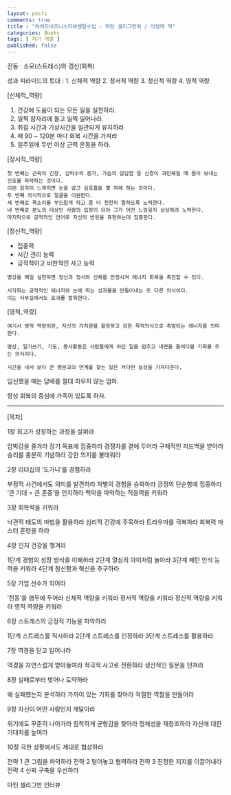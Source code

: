```yaml
---
layout: posts
comments: true
title : "하버드비즈니스리뷰멘탈수업 - 마틴 셀리그만외 / 이영래 역"
categories: Books
tags: [ 자기 개발 ]
published: false
---
```


진동
 : 소모(스트레스)와 갱신(회복)

성과 피라미드의 토대
 : 1. 신체적 역량
   2. 정서적 역량
   3. 정신적 역량
   4. 영적 역량

[신체적_역량]

1. 건강에 도움이 되는 모든 일을 실천하라.
2. 일찍 잠자리에 들고 일찍 일어나라.
3. 취침 시간과 기상시간을 일관되게 유지하라
4. 매 90 ~ 120분 마다 회복 시간을 가져라
5. 일주일에 두번 이상 근력 운동을 하라.

[정서적_역량]

```text
첫 번째는 근육의 긴장, 심박수의 증가, 가슴의 답답함 등 신경이 과민해질 때 몸이 보내는 신호를 파악하는 것이다.
이런 감각이 느껴지면 눈을 감고 심호흡을 몇 차례 하는 것이다.
두 번째 의식적으로 얼굴을 이완한다.
세 번째로 목소리를 부드럽게 하고 좀 더 천천히 말하도록 노력한다.
네 번째로 분노의 대상인 사람의 입장이 되어 그가 어떤 느낌일지 상상하려 노력한다.
마지막으로 긍적적인 언어로 자신의 반응을 표현하는데 집중한다.
```

[정신적_역량]

- 집중력
- 시간 관리 능력
- 긍적적이고 비판적인 사고 능력

```text
명상을 매일 실천하면 정신과 정서와 신체를 안정시켜 에너지 회복을 촉진할 수 있다.
```

```text
시각화는 긍적적인 에너지와 눈에 띄는 성과물을 만들어내는 또 다른 의식이다.
이는 사무실에서도 효과를 발휘한다.
```

[영적_역량]

```text
여기서 영적 역량이란, 자신의 가치관을 활용하고 강한 목적의식으로 촉발되는 에너지를 의미한다.
```

```text
명상, 일기쓰기, 기도, 봉사활동은 사람들에게 하던 일을 멈추고 내면을 들여다볼 기회를 주는 의식이다.
```

```text
시간을 내서 보다 큰 명분과의 연계를 찾는 일은 커다란 보상을 가져다준다.
```

임신했을 때는 담배를 절대 피우지 않는 엄마.

항상 회복의 중심에 가족이 있도록 하자.

---

[목차]

1장 최고가 성장하는 과정을 살펴라

압박감을 즐겨라
장기 목표에 집중하라
경쟁자를 곁에 두어라
구체적인 피드백을 받아라
승리를 충분히 기념하라
강한 의지를 불태워라

2장 리더십의 ‘도가니’를 경험하라

부정적 사건에서도 의미를 발견하라
차별의 경험을 승화하라
긍정의 단순함에 집중하라
‘큰 기대 = 큰 존중’을 인지하라
맥락을 파악하는 적응력을 키워라

3장 회복력을 키워라

낙관적 태도의 마법을 활용하라
심리적 건강에 주목하라
트라우마를 극복하라
회복력 마스터 훈련을 하라

4장 인지 건강을 챙겨라

1단계 경험의 성장 방식을 이해하라
2단계 열심히 아이처럼 놀아라
3단계 패턴 인식 능력을 키워라
4단계 참신함과 혁신을 추구하라

5장 기업 선수가 되어라

‘진동’을 염두에 두어라
신체적 역량을 키워라
정서적 역량을 키워라
정신적 역량을 키워라
영적 역량을 키워라

6장 스트레스의 긍정적 기능을 파악하라

1단계 스트레스를 직시하라
2단계 스트레스를 인정하라
3단계 스트레스를 활용하라

7장 역경을 딛고 일어나라

역경을 자연스럽게 받아들여라
적극적 사고로 전환하라
생산적인 질문을 던져라

8장 실패로부터 벗어나 도약하라

왜 실패했는지 분석하라
가까이 있는 기회를 찾아라
적절한 역할을 만들어라

9장 자신이 어떤 사람인지 깨달아라

위기에도 꾸준히 나아가라
침착하게 균형감을 찾아라
정체성을 재창조하라
자신에 대한 기대치를 높여라

10장 극한 상황에서도 제대로 협상하라

전략 1 큰 그림을 파악하라
전략 2 털어놓고 협력하라
전략 3 진정한 지지를 이끌어내라
전략 4 신뢰 구축을 우선하라

마틴 셀리그만 인터뷰
